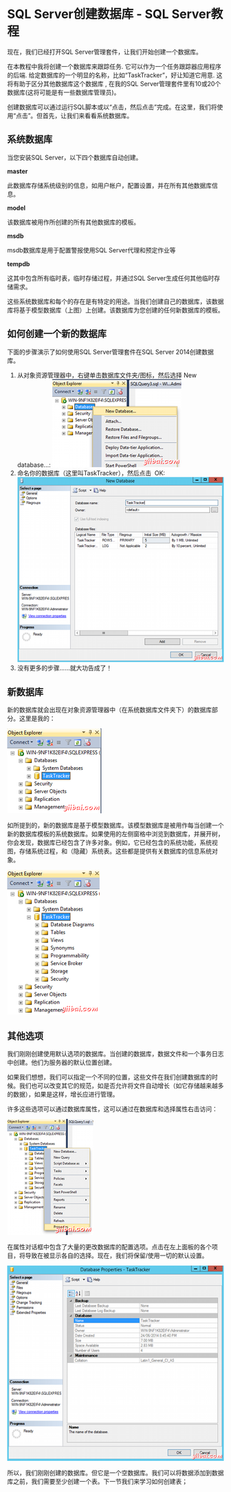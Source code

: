 # SQL Server创建数据库 - SQL Server教程

现在，我们已经打开SQL Server管理套件，让我们开始创建一个数据库。

在本教程中我将创建一个数据库来跟踪任务. 它可以作为一个任务跟踪器应用程序的后端. 给定数据库的一个明显的名称，比如“TaskTracker”，好让知道它用意. 这将有助于区分其他数据库这个数据库 , 在我的SQL Server管理套件里有10或20个数据库(这将可能是有一些数据库管理员)。

创建数据库可以通过运行SQL脚本或以“点击，然后点击”完成。在这里，我们将使用“点击”。但首先，让我们来看看系统数据库。

## 系统数据库

当您安装SQL Server，以下四个数据库自动创建。

**master**  

此数据库存储系统级别的信息，如用户帐户，配置设置，并在所有其他数据库信息。  

**model**  

该数据库被用作所创建的所有其他数据库的模板。  

**msdb**  

msdb数据库是用于配置警报使用SQL Server代理和预定作业等  

**tempdb**  

这其中包含所有临时表，临时存储过程，并通过SQL Server生成任何其他临时存储需求。  

这些系统数据库和每个的存在是有特定的用途。当我们创建自己的数据库，该数据库将基于模型数据库（上图）上创建。该数据库为您创建的任何新数据库的模板。

## 如何创建一个新的数据库

下面的步骤演示了如何使用SQL Server管理套件在SQL Server 2014创建数据库。

1.  从对象资源管理器中，右键单击数据库文件夹/图标，然后选择 New database...: ![Create a database in SQL Server 2014 - step 1](../img/0R0261606-0.png)
2.  命名你的数据库（这里叫TaskTracker），然后点击  OK: ![Create a database in SQL Server 2014 - step 2](../img/0R02C450-1.png)
3.  没有更多的步骤......就大功告成了！

## 新数据库

新的数据库就会出现在对象资源管理器中（在系统数据库文件夹下）的数据库部分。这里是我的：

![Screenshot of my new database](../img/0R02642M-2.png)

如所提到的，新的数据库是基于模型数据库。该模型数据库是被用作每当创建一个新的数据库模板的系统数据库。如果使用的左侧窗格中浏览到数据库，并展开树，你会发现，数据库已经包含了许多对象。例如，它已经包含的系统功能，系统视图，存储系统过程，和（隐藏）系统表。这些都是提供有关数据库的信息系统对象。

![Screenshot of my new database and it's objects](../img/0R02B207-3.png)

## 其他选项

我们刚刚创建使用默认选项的数据库。当创建的数据库，数据文件和一个事务日志中创建。他们为服务器的默认位置创建。

如果我们想想，我们可以指定一个不同的位置，这些文件在我们创建数据库的时候。我们也可以改变其它的规范，如是否允许将文件自动增长（如它存储越来越多的数据），如果是这样，增长应进行管理。

许多这些选项可以通过数据库属性，这可以通过在数据库和选择属性右击访问：

![Screenshot of right clicking on database](../img/0R02A503-4.png)

在属性对话框中包含了大量的更改数据库的配置选项。点击在左上面板的各个项目，将导致在被显示各自的选择。现在，我们将保留/使用一切的默认设置。

![Screenshot of the Properties dialog box](../img/0R0264145-5.png)

所以，我们刚刚创建的数据库。但它是一个空数据库。我们可以将数据添加到数据库之前，我们需要至少创建一个表。下一节我们来学习如何创建表；

